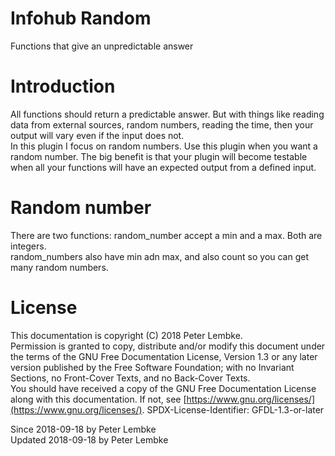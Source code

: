# Infohub Random

Functions that give an unpredictable answer

# Introduction

All functions should return a predictable answer. But with things like reading data from external sources, random
numbers, reading the time, then your output will vary even if the input does not.  
In this plugin I focus on random numbers. Use this plugin when you want a random number. The big benefit is that your
plugin will become testable when all your functions will have an expected output from a defined input.

# Random number

There are two functions: random_number accept a min and a max. Both are integers.  
random_numbers also have min adn max, and also count so you can get many random numbers.

# License

This documentation is copyright (C) 2018 Peter Lembke.  
Permission is granted to copy, distribute and/or modify this document under the terms of the GNU Free Documentation
License, Version 1.3 or any later version published by the Free Software Foundation; with no Invariant Sections, no
Front-Cover Texts, and no Back-Cover Texts.  
You should have received a copy of the GNU Free Documentation License along with this documentation. If not,
see [https://www.gnu.org/licenses/](https://www.gnu.org/licenses/). SPDX-License-Identifier: GFDL-1.3-or-later

Since 2018-09-18 by Peter Lembke  
Updated 2018-09-18 by Peter Lembke  
